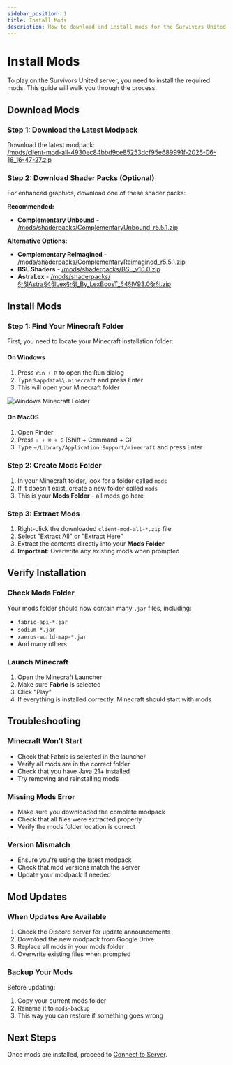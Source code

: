 ```yaml
---
sidebar_position: 1
title: Install Mods
description: How to download and install mods for the Survivors United server
---
```


# Install Mods

To play on the Survivors United server, you need to install the required mods. This guide will walk you through the process.

## Download Mods

### Step 1: Download the Latest Modpack

Download the latest modpack:  
[/mods/client-mod-all-4930ec84bbd9ce85253dcf95e689991f-2025-06-18_16-47-27.zip](/mods/client-mod-all-4930ec84bbd9ce85253dcf95e689991f-2025-06-18_16-47-27.zip)

### Step 2: Download Shader Packs (Optional)

For enhanced graphics, download one of these shader packs:

**Recommended:**
- **Complementary Unbound** - [/mods/shaderpacks/ComplementaryUnbound_r5.5.1.zip](/mods/shaderpacks/ComplementaryUnbound_r5.5.1.zip)

**Alternative Options:**
- **Complementary Reimagined** - [/mods/shaderpacks/ComplementaryReimagined_r5.5.1.zip](/mods/shaderpacks/ComplementaryReimagined_r5.5.1.zip)
- **BSL Shaders** - [/mods/shaderpacks/BSL_v10.0.zip](/mods/shaderpacks/BSL_v10.0.zip)
- **AstraLex** - [/mods/shaderpacks/§r§lAstra§4§lLex§r§l_By_LexBoosT_§4§lV93.0§r§l.zip](/mods/shaderpacks/§r§lAstra§4§lLex§r§l_By_LexBoosT_§4§lV93.0§r§l.zip)

## Install Mods

### Step 1: Find Your Minecraft Folder

First, you need to locate your Minecraft installation folder:

#### On Windows
1. Press `Win + R` to open the Run dialog
2. Type `%appdata%\.minecraft` and press Enter
3. This will open your Minecraft folder

![Windows Minecraft Folder](/img/minecraft/windows-minecraft-folder.png)

#### On MacOS
1. Open Finder
2. Press `⇧ + ⌘ + G` (Shift + Command + G)
3. Type `~/Library/Application Support/minecraft` and press Enter

### Step 2: Create Mods Folder

1. In your Minecraft folder, look for a folder called `mods`
2. If it doesn't exist, create a new folder called `mods`
3. This is your **Mods Folder** - all mods go here

### Step 3: Extract Mods

1. Right-click the downloaded `client-mod-all-*.zip` file
2. Select "Extract All" or "Extract Here"
3. Extract the contents directly into your **Mods Folder**
4. **Important**: Overwrite any existing mods when prompted

## Verify Installation

### Check Mods Folder
Your mods folder should now contain many `.jar` files, including:
- `fabric-api-*.jar`
- `sodium-*.jar`
- `xaeros-world-map-*.jar`
- And many others

### Launch Minecraft
1. Open the Minecraft Launcher
2. Make sure **Fabric** is selected
3. Click "Play"
4. If everything is installed correctly, Minecraft should start with mods

## Troubleshooting

### Minecraft Won't Start
- Check that Fabric is selected in the launcher
- Verify all mods are in the correct folder
- Check that you have Java 21+ installed
- Try removing and reinstalling mods

### Missing Mods Error
- Make sure you downloaded the complete modpack
- Check that all files were extracted properly
- Verify the mods folder location is correct

### Version Mismatch
- Ensure you're using the latest modpack
- Check that mod versions match the server
- Update your modpack if needed

## Mod Updates

### When Updates Are Available
1. Check the Discord server for update announcements
2. Download the new modpack from Google Drive
3. Replace all mods in your mods folder
4. Overwrite existing files when prompted

### Backup Your Mods
Before updating:
1. Copy your current mods folder
2. Rename it to `mods-backup`
3. This way you can restore if something goes wrong

## Next Steps

Once mods are installed, proceed to [Connect to Server](/docs/minecraft/server/connection). 